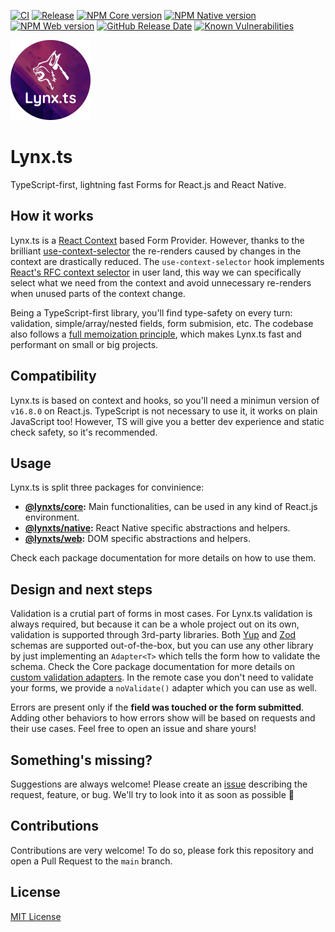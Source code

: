 [![CI](https://github.com/JoseLion/lynxts/actions/workflows/ci.yml/badge.svg)](https://github.com/JoseLion/lynxts/actions/workflows/ci.yml)
[![Release](https://github.com/JoseLion/lynxts/actions/workflows/release.yml/badge.svg)](https://github.com/JoseLion/lynxts/actions/workflows/release.yml)
[![NPM Core version](https://img.shields.io/npm/v/@lynxts/core?logo=npm&label=core)](https://www.npmjs.com/package/@lynxts/core)
[![NPM Native version](https://img.shields.io/npm/v/@lynxts/native?logo=npm&label=native)](https://www.npmjs.com/package/@lynxts/native)
[![NPM Web version](https://img.shields.io/npm/v/@lynxts/web?logo=npm&label=web)](https://www.npmjs.com/package/@lynxts/web)
[![GitHub Release Date](https://img.shields.io/github/release-date/JoseLion/lynxts)](https://github.com/JoseLion/lynxts/releases)
[![Known Vulnerabilities](https://snyk.io/test/github/JoseLion/lynxts/badge.svg)](https://snyk.io/test/github/JoseLion/lynxts)

<img alt="Lynx.ts Logo" src="https://github.com/JoseLion/lynxts/blob/main/docs/assets/lynxts-logo%40512x512.png?raw=true" width="128">

# Lynx.ts

TypeScript-first, lightning fast Forms for React.js and React Native.

## How it works

Lynx.ts is a [React Context](https://react.dev/learn/passing-data-deeply-with-context) based Form Provider. However, thanks to the brilliant [use-context-selector](https://github.com/dai-shi/use-context-selector) the re-renders caused by changes in the context are drastically reduced. The `use-context-selector` hook implements [React's RFC context selector](https://github.com/reactjs/rfcs/pull/119) in user land, this way we can specifically select what we need from the context and avoid unnecessary re-renders when unused parts of the context change.

Being a TypeScript-first library, you'll find type-safety on every turn: validation, simple/array/nested fields, form submision, etc. The codebase also follows a [full memoization principle](https://attardi.org/why-we-memo-all-the-things/), which makes Lynx.ts fast and performant on small or big projects.

## Compatibility

Lynx.ts is based on context and hooks, so you'll need a minimun version of `v16.8.0` on React.js. TypeScript is not necessary to use it, it works on plain JavaScript too! However, TS will give you a better dev experience and static check safety, so it's recommended.

## Usage

Lynx.ts is split three packages for convinience:

- **[@lynxts/core](./packages/core/README.md):** Main functionalities, can be used in any kind of React.js environment.
- **[@lynxts/native](./packages/native/README.md):** React Native specific abstractions and helpers.
- **[@lynxts/web](./packages/web/README.md):** DOM specific abstractions and helpers.

Check each package documentation for more details on how to use them.

## Design and next steps

Validation is a crutial part of forms in most cases. For Lynx.ts validation is always required, but because it can be a whole project out on its own, validation is supported through 3rd-party libraries. Both [Yup](https://github.com/jquense/yup) and [Zod](https://zod.dev/) schemas are supported out-of-the-box, but you can use any other library by just implementing an `Adapter<T>` which tells the form how to validate the schema. Check the Core package documentation for more details on [custom validation adapters](./packages/core/README.md#validation-adapters). In the remote case you don't need to validate your forms, we provide a `noValidate()` adapter which you can use as well.

Errors are present only if the **field was touched or the form submitted**. Adding other behaviors to how errors show will be based on requests and their use cases. Feel free to open an issue and share yours!

## Something's missing?

Suggestions are always welcome! Please create an [issue](https://github.com/JoseLion/lynxts/issues/new) describing the request, feature, or bug. We'll try to look into it as soon as possible 🙂

## Contributions

Contributions are very welcome! To do so, please fork this repository and open a Pull Request to the `main` branch.

## License

[MIT License](./LICENSE)
